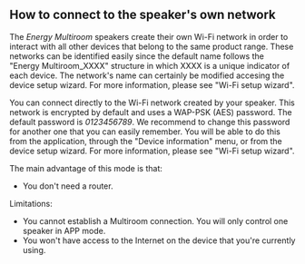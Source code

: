 ## How to connect to the speaker's own network

The *Energy Multiroom* speakers create their own Wi-Fi network in order to interact with all other devices that belong to the same product range. These networks can be identified easily since the default name follows the  "Energy Multiroom_XXXX" structure in which XXXX is a unique indicator of each device. The network's name can certainly be modified accesing the device setup wizard. For more information, please see "Wi-Fi setup wizard".

You can connect directly to the Wi-Fi network created by your speaker. This network is encrypted by default and uses a WAP-PSK (AES) password. The default password is *0123456789*. We recommend to change this password for another one that you can easily remember. You will be able to do this from the application, through the "Device information" menu, or from the device setup wizard. For more information, please see "Wi-Fi setup wizard". 

The main advantage of this mode is that: 
- You don't need a router.

Limitations:
- You cannot establish a Multiroom connection. You will only control one speaker in APP mode.
- You won't have access to the Internet on the device that you're currently using.


